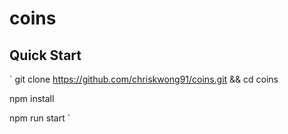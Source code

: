 # coins
## Quick Start
`
git clone https://github.com/chriskwong91/coins.git && cd coins

npm install

npm run start
`
